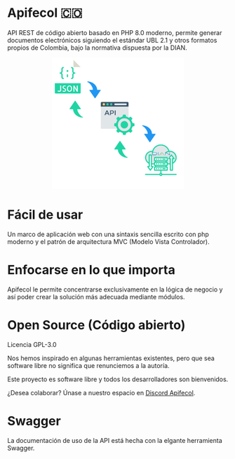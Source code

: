 # Apifecol 🇨🇴
API REST de código abierto basado en PHP 8.0 moderno, permite generar documentos electrónicos siguiendo el estándar UBL 2.1 y otros formatos propios de Colombia, bajo la normativa dispuesta por la DIAN.

<div align="center">
    <img width="300" height="300"src="https://raw.githubusercontent.com/juanbautista0/apifecol/main/Public/img/banner.png" alt="Apifecol"/>
</div>

# Fácil de usar
Un marco de aplicación web con una sintaxis sencilla escrito con php moderno y el patrón de arquitectura MVC (Modelo Vista Controlador).

# Enfocarse en lo que importa
Apifecol le permite concentrarse exclusivamente en la lógica de negocio y así poder crear la solución más adecuada mediante módulos.

# Open Source (Código abierto)
Licencia GPL-3.0

Nos hemos inspirado en algunas herramientas existentes, pero que sea software libre no significa que renunciemos a la autoría.

Este proyecto es software libre y todos los desarrolladores son bienvenidos.

¿Desea colaborar? Únase a nuestro espacio en <a href="https://discord.gg/8ZepPezEa3">Discord Apifecol</a>.

# Swagger 
La documentación de uso de la API está hecha con la elgante herramienta Swagger.
